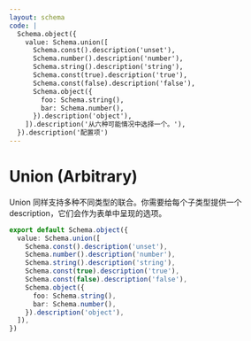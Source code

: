 ```yaml
---
layout: schema
code: |
  Schema.object({
    value: Schema.union([
      Schema.const().description('unset'),
      Schema.number().description('number'),
      Schema.string().description('string'),
      Schema.const(true).description('true'),
      Schema.const(false).description('false'),
      Schema.object({
        foo: Schema.string(),
        bar: Schema.number(),
      }).description('object'),
    ]).description('从六种可能情况中选择一个。'),
  }).description('配置项')
---
```


# Union (Arbitrary)

Union 同样支持多种不同类型的联合。你需要给每个子类型提供一个 description，它们会作为表单中呈现的选项。

```ts
export default Schema.object({
  value: Schema.union([
    Schema.const().description('unset'),
    Schema.number().description('number'),
    Schema.string().description('string'),
    Schema.const(true).description('true'),
    Schema.const(false).description('false'),
    Schema.object({
      foo: Schema.string(),
      bar: Schema.number(),
    }).description('object'),
  ]),
})
```
